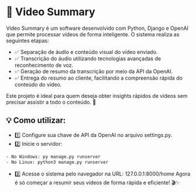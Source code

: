 # 🎥 Video Summary

 Video Summary é um software desenvolvido com Python, Django e OpenAI que permite processar vídeos de forma inteligente. O sistema realiza as seguintes etapas:

- ✅ Separação de áudio e conteúdo visual do vídeo enviado.
- ✅ Transcrição do áudio utilizando tecnologias avançadas de reconhecimento de voz.
- ✅ Geração de resumo da transcrição por meio da API da OpenAI.
- ✅ Entrega do resumo ao cliente, facilitando a compreensão rápida do conteúdo do vídeo.

 Este projeto é ideal para quem deseja obter insights rápidos de vídeos sem precisar assistir a todo o conteúdo. 🚀

## 💡 Como utilizar:
- 1️⃣ Configure sua chave de API da OpenAI no arquivo settings.py.
- 2️⃣ Inicie o servidor:

```bash
- No Windows: py manage.py runserver
- No Linux: python3 manage.py runserver
```
- 3️⃣ Acesse o sistema pelo navegador na URL: 127.0.0.1:8000/home
Agora é só começar a resumir seus vídeos de forma rápida e eficiente! 🎬✨
